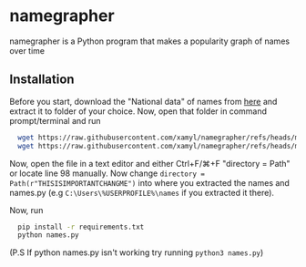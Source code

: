 # namegrapher
namegrapher is a Python program that makes a popularity graph of names over time




## Installation

Before you start, download the "National data" of names from [here](https://www.ssa.gov/oact/babynames/limits.html) and extract it to folder of your choice. Now, open that folder in command prompt/terminal and run
```bash
  wget https://raw.githubusercontent.com/xamyl/namegrapher/refs/heads/main/names.py
  wget https://raw.githubusercontent.com/xamyl/namegrapher/refs/heads/main/requirements.txt
```
Now, open the file in a text editor and either Ctrl+F/⌘+F "directory = Path" or locate line 98 manually. 
Now change `directory = Path(r"THISISIMPORTANTCHANGME")` into where you extracted the names and names.py (e.g `C:\Users\%USERPROFILE%\names` if you extracted it there).

Now, run
```bash
  pip install -r requirements.txt
  python names.py
```
(P.S If python names.py isn't working try running `python3 names.py`)
